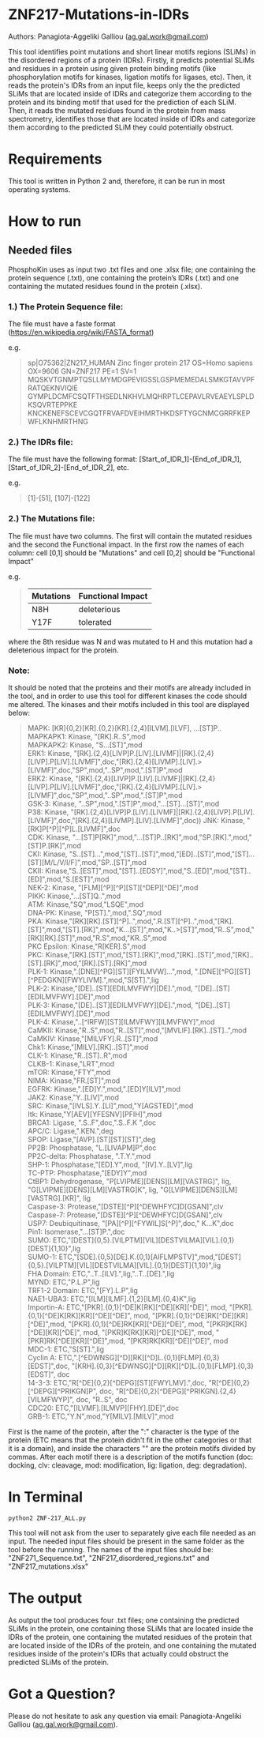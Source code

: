 # ZNF217-Mutations-in-IDRs

Authors: Panagiota-Aggeliki Galliou (ag.gal.work@gmail.com)

This tool identifies point mutations and short linear motifs regions (SLiMs) in the disordered regions of a protein (IDRs). Firstly, it predicts potential SLiMs and residues in a protein using given protein binding motifs (like phosphorylation motifs for kinases, ligation motifs for ligases, etc). Then, it reads the protein's IDRs from an input file, keeps only the the predicted SLiMs that are located inside of IDRs and categorize them according to the protein and its binding motif that used for the prediction of each SLiM. Then, it reads the mutated residues found in the protein from mass spectrometry, identifies those that are located inside of IDRs and categorize them according to the predicted SLiM they could potentially obstruct. 


# Requirements

This tool is written in Python 2 and, therefore, it can be run in most operating systems.

# How to run

## Needed files

PhosphoKin uses as input two .txt files and one .xlsx file; one containing the protein sequence (.txt), one containing the protein’s IDRs (.txt) and one containing the mutated residues found in the protein (.xlsx).


### 1.) The Protein Sequence file:
The file must have a faste format (https://en.wikipedia.org/wiki/FASTA_format)

e.g. 

>sp|O75362|ZN217_HUMAN Zinc finger protein 217 OS=Homo sapiens OX=9606 GN=ZNF217 PE=1 SV=1
MQSKVTGNMPTQSLLMYMDGPEVIGSSLGSPMEMEDALSMKGTAVVPFRATQEKNVIQIE
GYMPLDCMFCSQTFTHSEDLNKHVLMQHRPTLCEPAVLRVEAEYLSPLDKSQVRTEPPKE
KNCKENEFSCEVCGQTFRVAFDVEIHMRTHKDSFTYGCNMCGRRFKEPWFLKNHMRTHNG

### 2.) The IDRs file:
The file must have the following format: [Start_of_IDR_1]-[End_of_IDR_1], [Start_of_IDR_2]-[End_of_IDR_2], etc.

e.g.

>[1]-[51], [107]-[122]

### 2.) The Mutations file:
The file must have two columns. The first will contain the mutated residues and the second the Functional impact. In the first row the names of each column: cell [0,1] should be "Mutations" and cell [0,2] should be "Functional Impact"

e.g.

> |Mutations| Functional Impact|
> |---------| -----------------|
> |N8H| deleterious|
> |Y17F| tolerated|

where the 8th residue was N and was mutated to H and this mutation had a deleterious impact for the protein.


### Note:
It should be noted that the proteins and their motifs are already included in the tool, and in order to use this tool for different kinases the code should me altered. 
The kinases and their motifs included in this tool are displayed below:

>MAPK: [KR]{0,2}[KR].{0,2}[KR].{2,4}[ILVM].[ILVF], ...[ST]P..  
>MAPKAPK1: Kinase, "[RK].R..S",mod  
>MAPKAPK2: Kinase, "S...[ST]",mod  
>ERK1: Kinase, "[RK].{2,4}[LIVP]P.[LIV].[LIVMF]|[RK].{2,4}[LIVP].P[LIV].[LIVMF]",doc,"[RK].{2,4}[LIVMP].[LIV].>[LIVMF]",doc,"SP",mod,"..SP",mod,".[ST]P",mod  
>ERK2: Kinase, "[RK].{2,4}[LIVP]P.[LIV].[LIVMF]|[RK].{2,4}[LIVP].P[LIV].[LIVMF]",doc,"[RK].{2,4}[LIVMP].[LIV].>[LIVMF]",doc,"SP",mod,"..SP",mod,".[ST]P",mod  
>GSK-3: Kinase, "..SP",mod,".[ST]P",mod,"...[ST]...[ST]",mod  
>P38: Kinase, "[RK].{2,4}[LIVP]P.[LIV].[LIVMF]|[RK].{2,4}[LIVP].P[LIV].[LIVMF]",doc,"[RK].{2,4}[LIVMP].[LIV].[LIVMF]",doc))
>JNK: Kinase, "[RK]P[^P][^P]L.[LIVMF]",doc  
>CDK: Kinase, "...[ST]P[RK]",mod,"...[ST]P..[RK]",mod,"SP.[RK].",mod,"[ST]P.[RK]",mod  
>CKI: Kinase, "S..[ST]...",mod,"[ST]..[ST]",mod,"[ED]..[ST]",mod,"[ST]...[ST][M/L/V/I/F]",mod,"SP..[ST]",mod  
>CKII: Kinase,"S..[EST]",mod,"[ST]..[EDSY]",mod,"S..[ED]",mod,"[ST]..[ED]",mod,"S.[EST]",mod  
>NEK-2: Kinase, "[FLM][^P][^P][ST][^DEP][^DE]",mod  
>PIKK: Kinase,"...[ST]Q..",mod  
>ATM: Kinase,"SQ",mod,"LSQE",mod  
>DNA-PK: Kinase, "P[ST].",mod,".SQ",mod  
>PKA: Kinase,"[RK][RK].[ST][^P]..",mod,".R.[ST][^P]..",mod,"[RK].[ST]",mod,"[ST].[RK]",mod,"K...[ST]",mod,"K..>[ST]",mod,"R..S",mod,"[RK][RK].[ST]",mod,"R.S",mod,"KR..S",mod  
>PKC Epsilon: Kinase,"R[KER].S",mod  
>PKC: Kinase,"[RK].[ST]",mod,"[ST].[RK]",mod,"[RK]..[ST]",mod,"[RK]..[ST].[RK]",mod,"[RK].[ST].[RK]",mod  
>PLK-1: Kinase,".[DNE][^PG][ST][FYILMVW]...",mod, ".[DNE][^PG][ST][^PEDGKN][FWYLIVM].",mod,"S[ST].",lig  
>PLK-2: Kinase,"[DE]..[ST][EDILMVFWY][DE].",mod, "[DE]..[ST][EDILMVFWY].[DE]",mod  
>PLK-3: Kinase,"[DE]..[ST][EDILMVFWY][DE].",mod, "[DE]..[ST][EDILMVFWY].[DE]",mod  
>PLK-4: Kinase,"..[^IRFW][ST][ILMVFWY][ILMVFWY]",mod  
>CaMKII: Kinase,"R..S",mod,"R..[ST]",mod,"[MVLIF].[RK]..[ST]..",mod  
>CaMKIV: Kinase,"[MILVFY].R..[ST]",mod  
>Chk1: Kinase,"[MILV].[RK]..[ST]",mod  
>CLK-1: Kinase,"R..[ST]..R",mod  
>CLKB-1: Kinase,"LRT",mod  
>mTOR: Kinase,"FTY",mod  
>NIMA: Kinase,"FR.[ST]",mod  
>EGFRK: Kinase,".[ED]Y.",mod,".[ED]Y[ILV]",mod  
>JAK2: Kinase,"Y..[LIV]",mod  
>SRC: Kinase,"[IVLS].Y..[LI]",mod,"Y[AGSTED]",mod  
>Itk: Kinase,"Y[AEV][YFESNV][PFIH]",mod  
>BRCA1: Ligase, ".S..F",doc,".S..F.K	",doc  
>APC/C: Ligase,".KEN.",deg  
>SPOP: Ligase,"[AVP].[ST][ST][ST]",deg  
>PP2B: Phosphatase, "L.[LIVAPM]P",doc  
>PP2C-delta: Phosphatase, ".T.Y.",mod  
>SHP-1: Phosphatase,"[ED].Y",mod, "[IV].Y..[LV]",lig  
>TC-PTP: Phosphatase,"[EDY]Y",mod  
>CtBP1: Dehydrogenase, "P[LVIPME][DENS][LM][VASTRG]", lig, "G[LVIPME][DENS][LM][VASTRG]K", lig, "G[LVIPME][DENS][LM][VASTRG].[KR]", lig  
>Caspase-3: Protease,"[DSTE][^P][^DEWHFYC]D[GSAN]",clv  
>Caspase-7: Protease,"[DSTE][^P][^DEWHFYC]D[GSAN]",clv  
>USP7: Deubiquitinase, "[PA][^P][^FYWIL]S[^P]",doc,"	K...K",doc  
>Pin1: Isomerase,"...[ST]P.",doc  
>SUMO: ETC,"[DEST]{0,5}.[VILPTM][VIL][DESTVILMA][VIL].{0,1}[DEST]{1,10}",lig  
>SUMO-1: ETC,"[SDE].{0,5}[DE].K.{0,1}[AIFLMPSTV]",mod,"[DEST]{0,5}.[VILPTM][VIL][DESTVILMA][VIL].{0,1}[DEST]{1,10}",lig  
>FHA Domain: ETC,"..T..[ILV].",lig,"..T..[DE].",lig  
>MYND: ETC,"P.L.P",lig  
>TRF1-2 Domain: ETC,"[FY].L.P",lig  
>NAE1-UBA3: ETC,"[ILM][ILMF].{1,2}[ILM].{0,4}K",lig  
>Importin-A: ETC,"[PKR].{0,1}[^DE]K[RK][^DE][KR][^DE]", mod, "[PKR].{0,1}[^DE]K[RK][KR][^DE][^DE]", mod, "[PKR].{0,1}[^DE]RK[^DE][KR][^DE]",mod, "[PKR].{0,1}[^DE]RK[KR][^DE][^DE]", mod, "[PKR]K[RK][^DE][KR][^DE]", mod, "[PKR]K[RK][KR][^DE][^DE]", mod,  "[PKR]RK[^DE][KR][^DE]",mod, "[PKR]RK[KR][^DE][^DE]", mod  
>MDC-1: ETC,"S[ST].",lig  
>Cyclin A: ETC,".[^EDWNSG][^D][RK][^D]L.{0,1}[FLMP].{0,3}[EDST]",doc, "[KRH].{0,3}[^EDWNSG][^D][RK][^D]L.{0,1}[FLMP].{0,3}[EDST]", doc  
>14-3-3: ETC,"R[^DE]{0,2}[^DEPG][ST][FWYLMV].",doc, "R[^DE]{0,2}[^DEPG][^PRIKGN]P", doc, "R[^DE]{0,2}[^DEPG][^PRIKGN].{2,4}[VILMFWYP]", doc, "R..S", doc  
>CDC20: ETC,"[ILVMF].[ILMVP][FHY].[DE]",doc  
>GRB-1: ETC,"Y.N",mod,"Y[MILV].[MILV]",mod  

First is the name of the protein, after the ":" character is the type of the protein (ETC means that the protein didn't fit in the other categories or that it is a domain), and inside the characters "" are the protein motifs divided by commas.  After each motif there is a description of the motifs function (doc: docking, clv: cleavage, mod: modification, lig: ligation, deg: degradation). 


# In Terminal

`python2 ZNF-217_ALL.py`

This tool will not ask from the user to separately give each file needed as an input. The needed input files should be present in the same folder as the tool before the running. The names of the input files should be:  "ZNF271_Sequence.txt",  "ZNF217_disordered_regions.txt" and "ZNF217_mutations.xlsx"

# The output

As output the tool produces four .txt files; one containing the predicted SLiMs in the protein, one containing those SLiMs that are located inside the IDRs of the protein, one containing the mutated residues of the protein that are located inside of the IDRs of the protein, and one containing the mutated residues inside of the protein's IDRs that actually could obstruct the predicted SLiMs of the protein. 

# Got a Question?

Please do not hesitate to ask any question via email: Panagiota-Angeliki Galliou (ag.gal.work@gmail.com).
